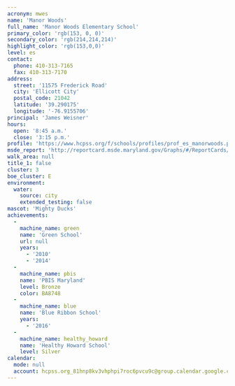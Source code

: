 ```yaml
---
acronym: mwes
name: 'Manor Woods'
full_name: 'Manor Woods Elementary School'
primary_color: 'rgb(153, 0, 0)'
secondary_color: 'rgb(214,214,214)'
highlight_color: 'rgb(153,0,0)'
level: es
contact:
  phone: 410-313-7165
  fax: 410-313-7170
address:
  street: '11575 Frederick Road'
  city: 'Ellicott City'
  postal_code: 21042
  latitude: '39.290175'
  longitude: '-76.9155706'
principal: 'James Weisner'
hours:
  open: '8:45 a.m.'
  close: '3:15 p.m.'
profile: 'https://www.hcpss.org/f/schools/profiles/prof_es_manorwoods.pdf'
msde_report: 'http://reportcard.msde.maryland.gov/Graphs/#/ReportCards/ReportCardSchool/1//1/13/0305/'
walk_area: null
title_1: false
cluster: 3
boe_cluster: E
environment:
  water:
    source: city
    extended_testing: false
mascot: 'Mighty Ducks'
achievements:
  -
    machine_name: green
    name: 'Green School'
    url: null
    years:
      - '2010'
      - '2014'
  -
    machine_name: pbis
    name: 'PBIS Maryland'
    level: Bronze
    color: BA8748
  -
    machine_name: blue
    name: 'Blue Ribbon School'
    years:
      - '2016'
  -
    machine_name: healthy_howard
    name: 'Healthy Howard School'
    level: Silver
calendar:
  mode: null
  account: hcpss.org_81hnp8kv3vhphpi7roc6pvcu9c@group.calendar.google.com
---
```

